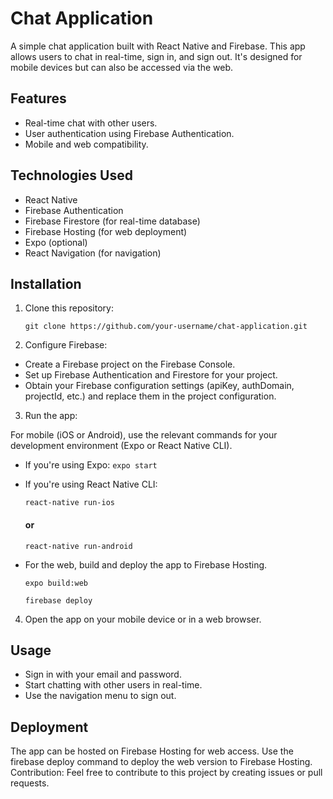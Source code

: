 # Chat Application

A simple chat application built with React Native and Firebase. This app allows users to chat in real-time, sign in, and sign out. It's designed for mobile devices but can also be accessed via the web.

## Features

- Real-time chat with other users.
- User authentication using Firebase Authentication.
- Mobile and web compatibility.

## Technologies Used

- React Native
- Firebase Authentication
- Firebase Firestore (for real-time database)
- Firebase Hosting (for web deployment)
- Expo (optional)
- React Navigation (for navigation)

## Installation

1. Clone this repository:

     `git clone https://github.com/your-username/chat-application.git`

2. Configure Firebase:

- Create a Firebase project on the Firebase Console.
- Set up Firebase Authentication and Firestore for your project.
- Obtain your Firebase configuration settings (apiKey, authDomain, projectId, etc.) and replace them in the project configuration.

3. Run the app:

 For mobile (iOS or Android), use the relevant commands for your development environment (Expo or React Native CLI).

 - If you're using Expo:
  `expo start`

 - If you're using React Native CLI:

   `react-native run-ios`
    #### or
    `react-native run-android`

 - For the web, build and deploy the app to Firebase Hosting.

   `expo build:web`
   
   `firebase deploy ` 

4. Open the app on your mobile device or in a web browser.

## Usage
- Sign in with your email and password.
- Start chatting with other users in real-time.
- Use the navigation menu to sign out.

## Deployment
The app can be hosted on Firebase Hosting for web access.
Use the firebase deploy command to deploy the web version to Firebase Hosting.
Contribution:
Feel free to contribute to this project by creating issues or pull requests.


 





